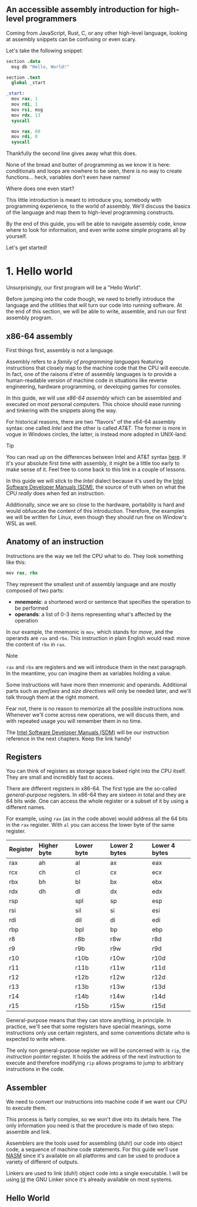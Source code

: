 An accessible assembly introduction for high-level programmers
---

Coming from JavaScript, Rust, C, or any other high-level language, looking at assembly snippets can be confusing or even scary.

Let's take the following snippet:
```s
section .data
  msg db "Hello, World!"

section .text
  global _start

_start:
  mov rax, 1
  mov rdi, 1
  mov rsi, msg
  mov rdx, 13
  syscall

  mov rax, 60
  mov rdi, 0
  syscall
```
Thankfully the second line gives away what this does.

None of the bread and butter of programming as we know it is here: conditionals and loops are nowhere to be seen, there is no way to create functions... heck, variables don't even have names!

Where does one even start?

This little introduction is meant to introduce you, somebody with programming experience, to the world of assembly. We'll discuss the basics of the language and map them to high-level programming constructs.

By the end of this guide, you will be able to navigate assembly code, know where to look for information, and even write some simple programs all by yourself.

Let's get started!

# 1. Hello world

Unsurprisingly, our first program will be a "Hello World".

Before jumping into the code though, we need to briefly introduce the language and the utilities that will turn our code into running software. At the end of this section, we will be able to write, assemble, and run our first assembly program.

## x86-64 assembly

First things first, assembly is not a language.

Assembly refers to a _family of programming languages_ featuring instructions that closely map to the machine code that the CPU will execute. In fact, one of the raisons d'etre of assembly languages is to provide a human-readable version of machine code in situations like reverse engineering, hardware programming, or developing games for consoles.

In this guide, we will use _x86-64 assembly_ which can be assembled and executed on most personal computers. This choice should ease running and tinkering with the snippets along the way. 

For historical reasons, there are two "flavors" of the x64-64 assembly syntax: one called _Intel_ and the other is called _AT&T_. The former is more in vogue in Windows circles, the latter, is instead more adopted in UNIX-land.

> [!TIP]
> You can read up on the differences between Intel and AT&T syntax [here](https://imada.sdu.dk/u/kslarsen/dm546/Material/IntelnATT.htm). If it's your absolute first time with assembly, it might be a little too early to make sense of it. Feel free to come back to this link in a couple of lessons.

In this guide we will stick to the _Intel_ dialect because it's used by the [Intel Software Developer Manuals (SDM)](https://www.intel.com/content/www/us/en/developer/articles/technical/intel-sdm.html), the source of truth when on what the CPU _really_ does when fed an instruction.

Additionally, since we are so close to the hardware, portability is hard and would obfuscate the content of this introduction. Therefore, the examples we will be written for Linux, even though they should run fine on Window's WSL as well.

## Anatomy of an instruction

Instructions are the way we tell the CPU what to do. They look something like this:

```s
mov rax, rbx
```

They represent the smallest unit of assembly language and are mostly composed of two parts:

* **mnemonic**: a shortened word or sentence that specifies the operation to be performed
* **operands**: a list of 0-3 items representing what's affected by the operation

In our example, the mnemonic is `mov`, which stands for _move_, and the operands are `rax` and `rbx`. This instruction in plain English would read: move the content of `rbx` in `rax`.

> [!NOTE]
> `rax` and `rbx` are registers and we will introduce them in the next paragraph. In the meantime, you can imagine them as variables holding a value.

Some instructions will have more then mnemonic and operands. Additional parts such as _prefixes_ and _size directives_ will only be needed later, and we'll talk through them at the right moment.

Fear not, there is no reason to memorize all the possible instructions now. Whenever we'll come across new operations, we will discuss them, and with repeated usage you will remember them in no time.

The [Intel Software Developer Manuals (SDM)](https://www.intel.com/content/www/us/en/developer/articles/technical/intel-sdm.html) will be our instruction reference in the next chapters. Keep the link handy!

## Registers

You can think of registers as storage space baked right into the CPU itself. They are small and incredibly fast to access.

There are different registers in x86-64. The first type are the so-called _general-purpose_ registers. In x86-64 they are sixteen in total and they are 64 bits wide. One can access the whole register or a subset of it by using a different names. 

For example, using `rax` (as in the code above) would address all the 64 bits in the `rax` register. With `al` you can access the lower byte of the same register.

| Register | Higher byte | Lower byte | Lower 2 bytes |	Lower 4 bytes |
|:---      |:---         |:---        |:---           |:---           |
| rax      | ah	         | al	        | ax            | eax           |
| rcx      | ch	         | cl	        | cx	          | ecx           |
| rbx      | bh	         | bl	        | bx            | ebx           |
| rdx      | dh	         | dl	        | dx            | edx           |
| rsp      |    	       | spl	      | sp	          | esp           |
| rsi      |             | sil        | si            | esi           |
| rdi      |             | dil        | di            | edi           |
| rbp      |             | bpl        | bp	          | ebp           |
| r8       |             | r8b        | r8w           | r8d           |
| r9       |             | r9b        | r9w	          | r9d           |
| r10      |             | r10b       | r10w          | r10d          |
| r11      |             | r11b       | r11w          | r11d          |
| r12      |             | r12b       | r12w          | r12d          |
| r13      |             | r13b       | r13w          | r13d          |
| r14      |             | r14b       | r14w          | r14d          |
| r15      |             | r15b       | r15w          | r15d          |

General-purpose means that they can store anything, in principle. In practice, we'll see that some registers have special meanings, some instructions only use certain registers, and some conventions dictate who is expected to write where.

The only non general-purpose register we will be concerned with is `rip`, the _instruction pointer_ register. It holds the address of the next instruction to execute and therefore modifying `rip` allows programs to jump to arbitrary instructions in the code.

## Assembler

We need to convert our instructions into machine code if we want our CPU to execute them. 

This process is fairly complex, so we won't dive into its details here. The only information you need is that the procedure is made of two steps: assemble and link.

Assemblers are the tools used for assembling (duh!) our code into object code, a sequence of machine code statements. For this guide we'll use [NASM](https://www.nasm.us/) since it's available on all platforms and can be used to produce a variety of different of outputs.

Linkers are used to link (duh!) object code into a single executable. I will be using [ld](https://linux.die.net/man/1/ld) the GNU Linker since it's already available on most systems.

## Hello World
